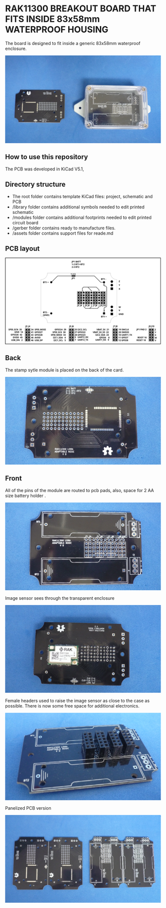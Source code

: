 # RAK11300 BREAKOUT BOARD THAT FITS INSIDE 83x58mm WATERPROOF HOUSING

The board is designed to fit inside a generic 83x58mm waterproof enclosure. 

![MODULE](assets/img/pcbandenclosure.jpg)

## How to use this repository

The PCB was developed in KiCad V5.1,

## Directory structure

* The root folder contains template KiCad files: project, schematic and PCB 
* /library folder contains additional symbols needed to edit printed schematic
* /modules folder contains additional footprints needed to edit printed circuit board
* /gerber folder contains ready to manufacture files.
* /assets folder contains support files for reade.md

## PCB layout

![MODULE](assets/img/pinout.svg)

## Back

The stamp sytle module is placed on the back of the card.

![MODULE](assets/img/back.jpg)

## Front

All of the pins of the module are routed to pcb pads, also, space for 2 AA size battery holder .

![MODULE](assets/img/front.jpg)

Image sensor sees through the transparent enclosure

![MODULE](assets/img/module.jpg)

Female headers used to raise the image sensor as close to the case as possible. There is now some free space for additional electronics.

![MODULE](assets/img/space.jpg)

Panelized PCB version 

![MODULE](assets/img/panel.jpg)


